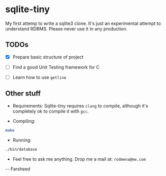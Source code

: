 # sqlite-tiny
My first attemp to write a sqlite3 clone.  It's just an experimental attempt to understand RDBMS. Please never use it in any production.


## TODOs
- [x] Prepare basic structure of project
- [ ] Find a good Unit Testing framework for C
- [ ] Learn how to use `getline`


## Other stuff
- Requirements:
Sqlite-tiny requires `clang` to compile, although it's completely ok to compile it with
`gcc`.

- Compiling:
```bash
make
```

- Running:
```bash
./bin/database
```
- Feel free to ask me anything.  Drop me a mail at: `rodmena@me.com`

-- Farsheed
